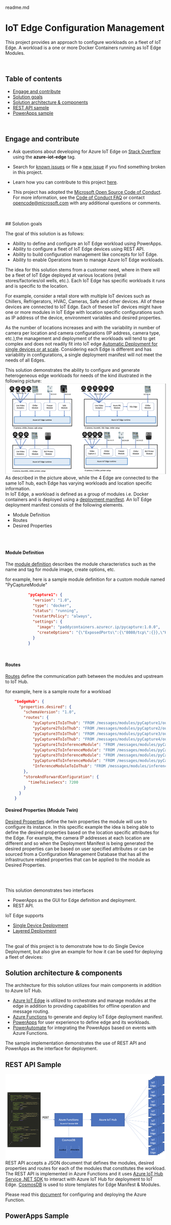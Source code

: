 readme.md
# IoT Edge Configuration Management


This project provides an approach to configure workloads on a fleet of IoT Edge. A workload is a one or more Docker Containers running as IoT Edge Modules.

<br>

## Table of contents
* [Engage and contribute](#engage-and-contribute)
* [Solution goals](#solution-goals)
* [Solution architecture & components](#solution-architecture-&-components)
* [REST API sample](#rest-api-sample)
* [PowerApps sample](#powerapps-sample)

<br>

## Engage and contribute
* Ask questions about developing for Azure IoT Edge on [Stack Overflow](https://stackoverflow.com/questions/tagged/azure-iot-edge) using the **azure-iot-edge** tag.

* Search for [known issues](https://github.com/AzureIoTGBB/iot-edge-configuration-manager/issues) or file a [new issue](https://github.com/AzureIoTGBB/iot-edge-configuration-manager/issues/new) if you find something broken in this project.

* Learn how you can contribute to this project [here](./documentation/contributing.md).

* This project has adopted the [Microsoft Open Source Code of Conduct](https://opensource.microsoft.com/codeofconduct/).
For more information, see the [Code of Conduct FAQ](https://opensource.microsoft.com/codeofconduct/faq/) or contact [opencode@microsoft.com](mailto:opencode@microsoft.com) with any additional questions or comments.

<br>
<br>
## Solution goals

The goal of this solution is as follows:
* Ability to define and configure an IoT Edge workload using PowerApps.
* Ability to configure a fleet of IoT Edge devices using REST API.
* Ability to build configuration management like concepts for IoT Edge.
* Ability to enable Operations team to manage Azure IoT Edge workloads.

The idea for this solution stems from a customer need, where in there will be a fleet of IoT Edge deployed at various locations (retail stores/factories/oil wells, etc.). Each IoT Edge has specific workloads it runs and is specific to the location.

For example, consider a retail store with multiple IoT devices such as Chillers, Refrigerators, HVAC, Cameras, Safe and other devices. All of these devices are connected to IoT Edge. Each of thesee IoT devices might have one or more modules in IoT Edge with location specific configurations such as IP address of the device, environment variables and desired properties. 

As the number of locations increases and with the variability in number of camera per location and camera configurations (IP address, camera type, etc.),the management and deployment of the workloads will tend to get complex and does not readily fit into IoT edge [Automatic Deployment for single devices or at scale](https://docs.microsoft.com/en-us/azure/iot-edge/module-deployment-monitoring). Considering each Edge is different and has variability in configurations, a single deployment manifest will not meet the needs of all Edges. 

This solution demonstrates the ability to configure and generate heterogeneous edge workloads for needs of the kind illustrated in the following picture:![Multi Module Deployment](./media/multimodulesetup.png) 
As described in the picture above, while the 4 Edge are connected to the same IoT hub, each Edge has varying workloads and location specific information. 
<br>
In IoT Edge, a workload is defined as a group of modules i.e. Docker containers and is deployed using a [deployment manifest](https://docs.microsoft.com/en-us/azure/iot-edge/module-composition). An IoT Edge deployment manifest consists of the following elements.
* Module Definition
* Routes
* Desired Properties


<br>
<br>

#### Module Definition
The [module definition](https://docs.microsoft.com/en-us/azure/iot-edge/about-iot-edge#iot-edge-modules) describes the module characteristics such as the name and tag for module image, create options, etc. 

for example, here is a sample module definition for a custom module named "PyCaptureModule"
```json
          "pyCapture1": {
            "version": "1.0",
            "type": "docker",
            "status": "running",
            "restartPolicy": "always",
            "settings": {
              "image": "paddycontainers.azurecr.ip/pycapture:1.0.0",
              "createOptions": "{\"ExposedPorts\":{\"8080/tcp\":{}},\"HostConfig\":{\"PortBindings\":{\"8080/tcp\":[{\"HostPort\":\"8080\"}]}}}"
            }
          }
```
<br>

#### Routes

[Routes](https://docs.microsoft.com/en-us/azure/iot-edge/module-composition#declare-routes) define the communication path between the modules and upstream to IoT Hub.

for example, here is a sample route for a workload
```json
    "$edgeHub": {
      "properties.desired": {
        "schemaVersion": "1.0",
        "routes": {
            "pyCapture1ToIoThub": "FROM /messages/modules/pyCapture1/outputs/* INTO $upstream",
            "pyCapture2ToIoThub": "FROM /messages/modules/pyCapture2/outputs/* INTO $upstream",
            "pyCapture3ToIoThub": "FROM /messages/modules/pyCapture3/outputs/* INTO $upstream",
            "pyCapture4ToIoThub": "FROM /messages/modules/pyCapture4/outputs/* INTO $upstream",
            "pyCapture1ToInferenceModule": "FROM /messages/modules/pyCapture1/outputs/* INTO BrokeredEndpoint(\"/modules/inferencemodule/inputs/input1\")",
            "pyCapture2ToInferenceModule": "FROM /messages/modules/pyCapture2/outputs/* INTO BrokeredEndpoint(\"/modules/inferencemodule/inputs/input2\")",
            "pyCapture3ToInferenceModule": "FROM /messages/modules/pyCapture2/outputs/* INTO BrokeredEndpoint(\"/modules/inferencemodule/inputs/input3\")",
            "pyCapture4ToInferenceModule": "FROM /messages/modules/pyCapture2/outputs/* INTO BrokeredEndpoint(\"/modules/inferencemodule/inputs/input4\")",
            "InferenceModuleToIoThub": "FROM /messages/modules/inferencemodule/outputs/* INTO $upstream"
        },
        "storeAndForwardConfiguration": {
          "timeToLiveSecs": 7200
        }
      }
    }
```

#### Desired Properties (Module Twin)
[Desired Properties](https://docs.microsoft.com/en-us/azure/iot-edge/module-composition#define-or-update-desired-properties) define the twin properties the module will use to configure its instance. In this specific example the idea is being able to define the desired properties based on the location specific attributes for the Edge. For example, the camera IP addresses at each location are different and so when the Deployment Manifest is being generated the desired properties can be based on user specified attributes or can be sourced from a Configuration Management Database that has all the infrastructure related properties that can be applied to the module as Desired Properties.


<br>
<br>

This solution demonstrates two interfaces
* PowerApps as the GUI for Edge definition and deployment.
* REST API.


IoT Edge supports  
* [Single Device Deployment](https://docs.microsoft.com/en-us/azure/iot-edge/how-to-deploy-modules-portal?view=iotedge-2018-06)
* [Layered Deployment](https://docs.microsoft.com/en-us/azure/iot-edge/module-deployment-monitoring?view=iotedge-2018-06#layered-deployment)

<br>
The goal of this project is to demonstrate how to do Single Device Deployment, but also give an example for how it can be used for deploying a fleet of devices:

<br>

## Solution architecture & components

The architecture for this solution utilizes four main components in addition to Azure IoT Hub.

* [Azure IoT Edge](https://docs.microsoft.com/en-us/azure/iot-edge/) is utilized to orchestrate and manage modules at the edge in addition to providing capabilities for offline operation and message routing.
* [Azure Functions](https://docs.microsoft.com/en-us/azure/azure-functions/functions-overview) to generate and deploy IoT Edge deployment manifest. 
* [PowerApps](https://docs.microsoft.com/en-us/powerapps/powerapps-overview) for user experience to define edge and its workloads.
* [PowerAutomate](https://docs.microsoft.com/en-us/power-automate/getting-started) for integrating the PowerApps based on events with Azure Functions.



The sample implementation demonstrates the use of REST API and PowerApps as the interface for deployment.

## REST API Sample
![REST API Deployment](./media/restapiflow.png) 
REST API accepts a JSON document that defines the modules, desired properties and routes for each of the modules that constitutes the workload. The REST API is implemented in Azure Functions and it uses [Azure IoT Hub Service .NET SDK](https://github.com/Azure/azure-iot-sdk-csharp) to interact with Azure IoT Hub for deployment to IoT Edge. [CosmosDB](https://docs.microsoft.com/en-us/azure/cosmos-db/introduction) is used to store templates for Edge Manifest & Modules.

Please read this [document](./documentation/restapi/restapi-sample.md) for configuring and deploying the Azure Function.


## PowerApps Sample

